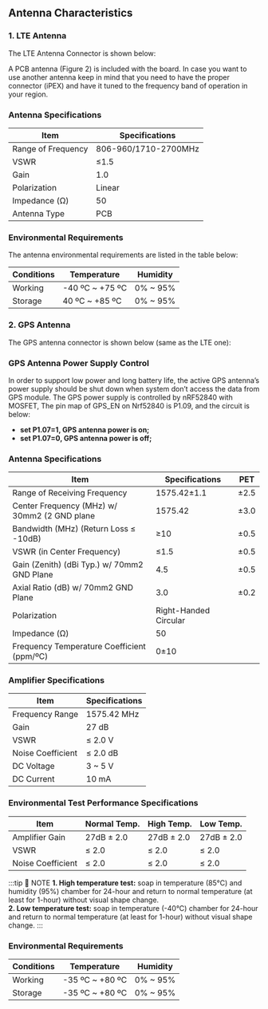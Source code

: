 ## Antenna Characteristics

### 1. LTE Antenna

The LTE Antenna Connector is shown below: 

<rk-img
  src="/assets/images/datasheet/rak5010/ipex-onboard-connector-for-the-lte-antenna.jpg"
  width="50%"
  figure-number="1"
  caption="iPEX onboard connector for the LTE antenna"
/>

A PCB antenna (Figure 2) is included with the board. In case you want to use another antenna keep in mind that you need to have the proper connector (iPEX) and have it tuned to the frequency band of operation in your region.

<rk-img
  src="/assets/images/datasheet/rak5010/pcb-lte-antenna-with-pigtail.png"
  width="75%"
  figure-number="2"
  caption="PCB LTE Antenna with Pigtail"
/>

### Antenna Specifications

| Item               | Specifications       |
| ------------------ | -------------------- |
| Range of Frequency | 806-960/1710-2700MHz |
| VSWR               | ≤1.5                 |
| Gain               | 1.0                  |
| Polarization       | Linear               |
| Impedance (Ω)      | 50                   |
| Antenna Type       | PCB                  |


### Environmental Requirements

The antenna environmental requirements are listed in the table below:

| Conditions | Temperature     | Humidity |
| ---------- | --------------- | -------- |
| Working    | -40 ºC ~ +75 ºC | 0% ~ 95% |
| Storage    | 40 ºC ~ +85 ºC  | 0% ~ 95% |

### 2. GPS Antenna

The GPS antenna connector is shown below (same as the LTE one):

<rk-img
  src="/assets/images/datasheet/rak5010/ipex-onboard-connector-for-the-gps-antenna.jpg"
  width="50%"
  figure-number="3"
  caption="iPEX onboard connector for the GPS antenna"
/>

### GPS Antenna Power Supply Control

In order to support low power and long battery life, the active GPS antenna’s power supply should be shut down when system don’t access the data from GPS module. The GPS power supply is controlled by nRF52840 with MOSFET, The pin map of GPS_EN on Nrf52840 is P1.09, and the circuit is below:


<rk-img
  src="/assets/images/datasheet/rak5010/circuit-diagram.png"
  width="75%"
/>
<rk-img
  src="/assets/images/datasheet/rak5010/circuit-diagram-2.png"
  width="50%"
  figure-number="4"
  caption="iPEX onboard connector for the GPS antenna"
/>

- **set P1.07=1, GPS antenna power is on;**
- **set P1.07=0, GPS antenna power is off;**

### Antenna Specifications

<rk-img
  src="/assets/images/datasheet/rak5010/gps-antenna.png"
  width="75%"
  figure-number="5"
  caption="GPS Antenna"
/>

| Item                                         | Specifications        | PET  |
| -------------------------------------------- | --------------------- | ---- |
| Range of Receiving Frequency                 | 1575.42±1.1           | ±2.5 |
| Center Frequency (MHz) w/ 30mm2 (2 GND plane | 1575.42               | ±3.0 |
| Bandwidth (MHz) (Return Loss ≤ -10dB)        | ≥10                   | ±0.5 |
| VSWR (in Center Frequency)                   | ≤1.5                  | ±0.5 |
| Gain (Zenith) (dBi Typ.) w/ 70mm2 GND Plane  | 4.5                   | ±0.5 |
| Axial Ratio (dB) w/ 70mm2 GND Plane          | 3.0                   | ±0.2 |
| Polarization                                 | Right-Handed Circular |      |
| Impedance (Ω)                                | 50                    |      |
| Frequency Temperature Coefficient (ppm/ºC)   | 0±10                  |      |


### Amplifier Specifications

| Item              | Specifications |
| ----------------- | -------------- |
| Frequency Range   | 1575.42 MHz    |
| Gain              | 27 dB          |
| VSWR              | ≤ 2.0 V        |
| Noise Coefficient | ≤ 2.0 dB       |
| DC Voltage        | 3 ~ 5 V        |
| DC Current        | 10 mA          |

### Environmental Test Performance Specifications

| Item              | Normal Temp. | High Temp. | Low Temp.  |
| ----------------- | ------------ | ---------- | ---------- |
| Amplifier Gain    | 27dB ± 2.0   | 27dB ± 2.0 | 27dB ± 2.0 |
| VSWR              | ≤ 2.0        | ≤ 2.0      | ≤ 2.0      |
| Noise Coefficient | ≤ 2.0        | ≤ 2.0      | ≤ 2.0      |

:::tip 📝 NOTE
**1. High temperature test:** soap in temperature (85°C) and humidity (95%) chamber for 24-hour and return to normal temperature (at least for 1-hour) without visual shape change. <br> **2. Low temperature test:** soap in temperature (-40°C) chamber for 24-hour and return to normal temperature (at least for 1-hour) without visual shape change.
:::

### Environmental Requirements

| Conditions | Temperature     | Humidity |
| ---------- | --------------- | -------- |
| Working    | -35 ºC ~ +80 ºC | 0% ~ 95% |
| Storage    | -35 ºC ~ +80 ºC | 0% ~ 95% |